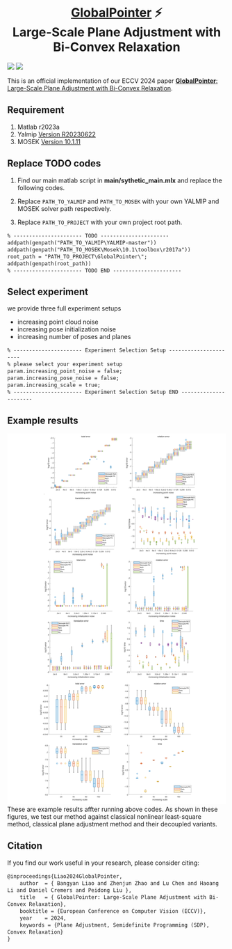 <p align="center">
  <h1 align="center"> <ins>GlobalPointer</ins> ⚡️<br>Large-Scale Plane Adjustment with Bi-Convex Relaxation</h1>
</p>

<a href="https://arxiv.org/abs/2407.13537"><img src="https://img.shields.io/badge/arXiv-2407.13537-b31b1b.svg"></a>
<a href="https://bangyan101.github.io/GlobalPointer/"><img src="https://img.shields.io/badge/Project-Page-green.svg"/></a>

This is an official implementation of our ECCV 2024 paper 
[**GlobalPointer**: Large-Scale Plane Adjustment with Bi-Convex Relaxation](https://bangyan101.github.io/GlobalPointer/).


## Requirement
1. Matlab r2023a
2. Yalmip [Version R20230622](https://yalmip.github.io/R20230622)
3. MOSEK [Version 10.1.11](https://www.mosek.com/downloads/10.1.11/)


## Replace TODO codes
1. Find our main matlab script in **main/sythetic_main.mlx** and replace the following codes.

2. Replace `PATH_TO_YALMIP` and `PATH_TO_MOSEK` with your own YALMIP and MOSEK solver path respectively.

3. Replace `PATH_TO_PROJECT` with your own project root path.
```
% ---------------------- TODO ----------------------
addpath(genpath("PATH_TO_YALMIP\YALMIP-master"))
addpath(genpath("PATH_TO_MOSEK\Mosek\10.1\toolbox\r2017a"))
root_path = "PATH_TO_PROJECT\GlobalPointer\";
addpath(genpath(root_path))
% ---------------------- TODO END ----------------------
```


## Select experiment 
we provide three full experiment setups
- increasing point cloud noise
- increasing pose initialization noise
- increasing number of poses and planes
```
% ---------------------- Experiment Selection Setup ----------------------
% please select your experiment setup
param.increasing_point_noise = false;
param.increasing_pose_noise = false;
param.increasing_scale = true;
% ---------------------- Experiment Selection Setup END ----------------------
```


## Example results
![example results](./exp.png "Example Results")
These are example results affter running above codes. As shown in these figures, 
we test our method against classical nonlinear least-square method, classical plane adjustment method and their decoupled variants.



## Citation

If you find our work useful in your research, please consider citing:

```
@inproceedings{Liao2024GlobalPointer,
    author 	= { Bangyan Liao and Zhenjun Zhao and Lu Chen and Haoang Li and Daniel Cremers and Peidong Liu },
    title 	= { GlobalPointer: Large-Scale Plane Adjustment with Bi-Convex Relaxation},
    booktitle = {European Conference on Computer Vision (ECCV)},
    year 	= 2024,
    keywords = {Plane Adjustment, Semidefinite Programming (SDP), Convex Relaxation}
}
```
